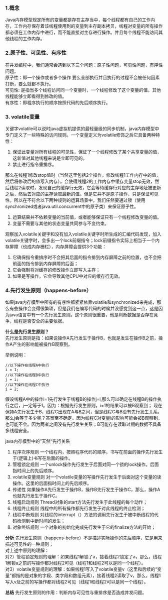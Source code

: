 ### 1.概念
Java内存模型规定所有的变量都是存在主存当中，每个线程都有自己的工作内存，工作内存保存着该线程使用到的变量到主存副本拷贝，线程对变量的所有操作都必须在工作内存中进行，而不能直接对主存进行操作。并且每个线程不能访问其他线程的工作内存。

### 2.原子性、可见性、有序性
在并发编程中，我们通常会遇到以下三个问题：原子性问题，可见性问题，有序性问题。</br>
原子性：即一个操作或者多个操作 要么全部执行并且执行的过程不会被任何因素打断，要么就都不执行。</br>
可见性: 是指当多个线程访问同一个变量时，一个线程修改了这个变量的值，其他线程能够立即看得到修改的值。</br>
有序性：即程序执行的顺序按照代码的先后顺序执行。</br>

### 3. volatile变量
关键字volatile可以说时java虚拟机提供的最轻量级的同步机制，java内存模型中专门定义了一些特殊的访问规则。一个变量定义为volatile修饰之后它具备两种特性：
1. 保证此变量对所有线程的可见性，保证了一个线程修改了某个共享变量的值，这新值对其他线程来说是立即可见的。
2. 禁止进行指令重排序。

那么在线程1修改stop值时（当然这里包括2个操作，修改线程1工作内存中的值，然后将修改后的值写入内存），会使得线程2的工作内存中缓存变量stop无效，然后线程2读取时，发现自己的缓存行无效，它会等待缓存行对应的主存地址被更新之后，然后去对应的主存读取最新的值。但是它并不是原子操作，只是保证可见性。所以在不符合以下两种规则的运算场景中，我们任然要通过锁（使用synchronized或者java.util.concurrent中的原子类）来保证原子性。
1. 运算结果并不依赖变量的当前值，或者能够保证只有一个线程修改变量的值。
2. 变量不需要与其他的状态变量共同参与不变约束。

观察加入volatile关键字和没有加入volatile关键字时所生成的汇编代码发现，加入volatile关键字时，会多出一个lock前缀指令；lock前缀指令实际上相当于一个内存屏障（也成内存栅栏），内存屏障会提供3个功能：
1. 它确保指令重排序时不会把其后面的指令排到内存屏障之前的位置，也不会把前面的指令排到内存屏障的后面；
2. 它会强制将对缓存的修改操作立即写入主存；
3. 如果是写操作，它会导致其他CPU中对应的缓存行无效。

### 4.先行发生原则（happens-before）
如果java内存模型中所有的有序性都紧紧依靠volatile和synchronized来完成，那么有些操作会变得很繁琐，但是我们在编写代码的时候并没感觉到这一点，这是因为java语言中有一个先行发生原则。这个原则很重要，他是判断数据是否存在竞争，线程是否安全的主要依据。

**什么是先行发生原则？** </br>
先行发生原则是指：如果说操作A先行发生于操作B，也就是发生在操作B之前，操作A产生的影响能被操作B观察到。

举例说明：
```
//以下操作在线程A中执行
i = 1;
//以下操作在线程B中执行
j = i;
//以下操作在线程C中执行
i = 2;
```
假设线程A中的操作i=1先行发生于线程B的操作j=i,那么可以确定在线程B的操作执行之后，j一定等于1。因为：根据先行发生原则，i=1的结果可以被B观察到； 
现在保持A先行发生于B，线程C出现在A与B之间，但是线程C与B没有先行发生关系。那么j会等于多少呢？答案至不确定。因为线程C对变量i的影响可能会被B观察到，也可能不会。因为两者之间没有先行发生关系；B可能存在读取过期的数据不具备多线程安全。

java内存模型中的”天然“先行关系
1. 程序次序规则 
一个线程内，按照程序代码的顺序，书写在前面的操作先行发生于(逻辑上)书写在后面的操作。 
2. 管程锁定规则 
一个unlock操作先行发生于后面对同一个锁的lock操作。后面指时间上的先后顺序。 
3. volatile变量规则 
对一个volatile变量的写操作先行发生于后面对这个变量的读操作。这里的后面指时间上的先后顺序。 
4. 传递性 
如果操作A先行发生于操作B，操作B先行发生于操作C，那么，操作A也就先行发生于操作C。 
5. 线程启动规则 
Thread对象的start方法先行发生于此线程的每个动作； 
6. 线程终止规则 
线程中的所有操作都先行发生于对此线程的终止检测； 
7. 线程中断规则 
对线程的interrupt（）方法的调用先行发生于被中断线程的代码检测到中断时间的发生； 
8. 对象终结规则 
一个对象的初始化完成先行发生于它的finalize方法的开始；

**分析**
先行发生原则（happens-before）不是描述实际操作的先后顺序，它是用来描述可见性的一种规则； </br>
对上述中原则的理解： </br>
对2）管程锁定规则的理解：如果线程1解锁了a，接着线程2锁定了a，那么，线程1解锁a之前的写操作都对线程2可见（线程1和线程2可以是同一个线程）。 </br>
对3）volatile变量规则的理解：如果线程1写入了volatile变量v（这里和后续的“变量”都指的是对象的字段、类字段和数组元素），接着线程2读取了v，那么，线程1写入v及之前的写操作都对线程2可见（线程1和线程2可以是同一个线程）。</br>

**总结**
先行发生原则的作用：判断内存可见性与重排序是否造成并发问题。
